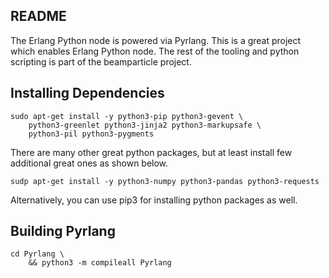 ## README

The Erlang Python node is powered via Pyrlang. This is a great
project which enables Erlang Python node. The rest of the tooling
and python scripting is part of the beamparticle project.


## Installing Dependencies


    sudo apt-get install -y python3-pip python3-gevent \
        python3-greenlet python3-jinja2 python3-markupsafe \
        python3-pil python3-pygments

There are many other great python packages, but at least install few additional
great ones as shown below.

    sudp apt-get install -y python3-numpy python3-pandas python3-requests

Alternatively, you can use pip3 for installing python packages as well.

## Building Pyrlang

    cd Pyrlang \
        && python3 -m compileall Pyrlang

